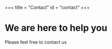 +++
title = "Contact"
id = "contact"
+++

# We are here to help you

Please feel free to contact us
